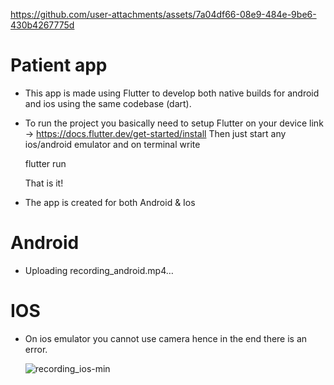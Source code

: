 
https://github.com/user-attachments/assets/7a04df66-08e9-484e-9be6-430b4267775d
# Patient app

- This app is made using Flutter to develop both native builds for android and ios using the same codebase (dart).

- To run the project you basically need to setup Flutter on your device
  link -> https://docs.flutter.dev/get-started/install
  Then just start any ios/android emulator and on terminal write
  
  flutter run

  That is it!

- The app is created for both Android & Ios

# Android

- Uploading recording_android.mp4…



# IOS

- On ios emulator you cannot use camera hence in the end there is an error.

  ![recording_ios-min](https://github.com/user-attachments/assets/84df5d5c-d27b-439e-8db3-dbabed97c257)


  
